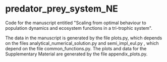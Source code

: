 # predator_prey_system_NE

Code for the manuscript entitled "Scaling from optimal behaviour to population dynamics and ecosystem functions in a tri-trophic system".

The data in the manuscript is generated by the file plots.py, which depends on the files analytical_numerical_solution.py and  semi_impl_eul.py , which depend on the file common_functions.py. The plots and data for the Supplementary Material are generated by the file  appendix_plots.py.
